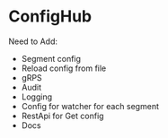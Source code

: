 # ConfigHub

Need to Add: 
- Segment config
- Reload config from file
- gRPS
- Audit
- Logging
- Config for watcher for each segment
- RestApi for Get config
- Docs